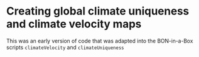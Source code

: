 # Creating global climate uniqueness and climate velocity maps 

This was an early version of code that was adapted into the BON-in-a-Box scripts `climateVelocity` and `climateUniqueness`
